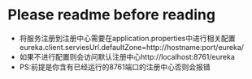 Please readme before reading
=
* 将服务注册到注册中心需要在application.properties中进行相关配置    eureka.client.serviesUrl.defaultZone=http://hostname:port/eureka/
* 如果不进行配置则会访问默认注册中心http://localhost:8761/eureka
* PS:前提是你含有已经运行的8761端口的注册中心否则会报错
